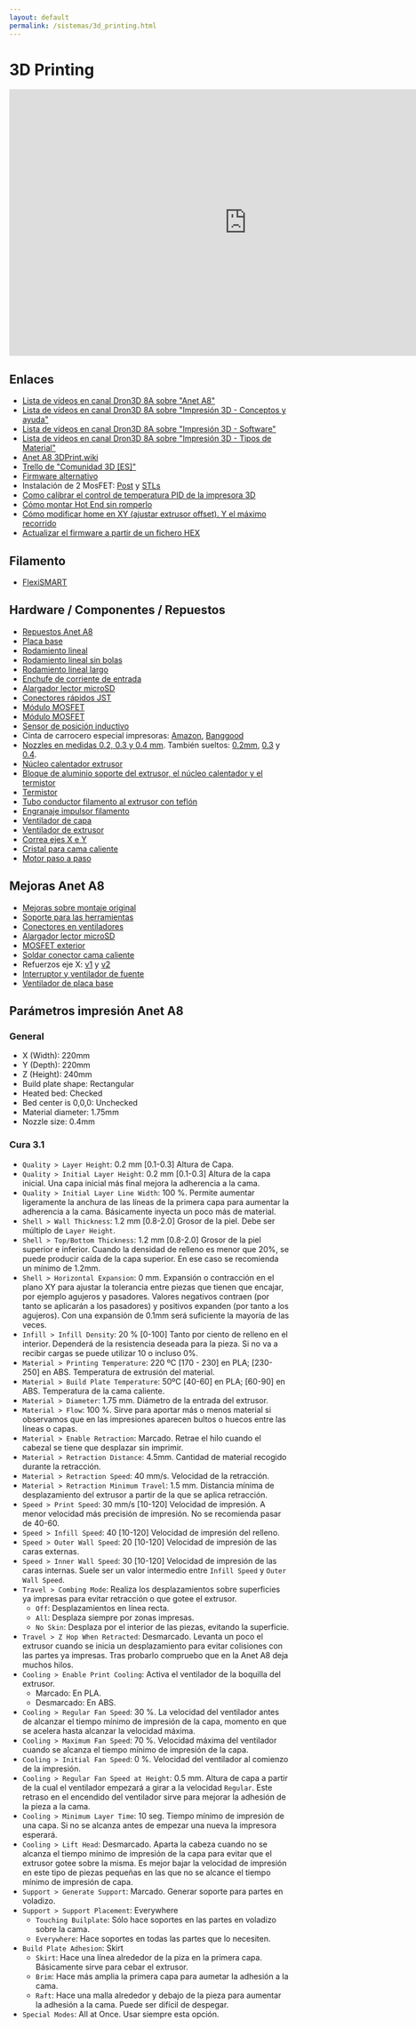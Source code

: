 ```yaml
---
layout: default
permalink: /sistemas/3d_printing.html
---
```


# 3D Printing
<iframe width="854" height="480" src="https://www.youtube.com/embed/LMOrumVvI-s" frameborder="0" allowfullscreen></iframe>

## Enlaces

* [Lista de vídeos en canal Dron3D 8A sobre "Anet A8"](https://www.youtube.com/watch?v=TRGdz0yRO7c&list=PLr9CknKcEHUlm3PTex04n78AiWuMqgWlv)
* [Lista de vídeos en canal Dron3D 8A sobre "Impresión 3D - Conceptos y ayuda"](https://www.youtube.com/watch?v=YhcDe49rHW8&list=PLr9CknKcEHUnk8RUK-SkszBbB5VvvIz_-)
* [Lista de vídeos en canal Dron3D 8A sobre "Impresión 3D - Software"](https://www.youtube.com/watch?v=ZdFok0dGJVA&list=PLr9CknKcEHUk1pihCmI-h94qjx_0DQTkD)
* [Lista de vídeos en canal Dron3D 8A sobre "Impresión 3D - Tipos de Material"](https://www.youtube.com/watch?v=4xHwCWh7yGQ&list=PLr9CknKcEHUlTFZdiqnLILHZzD8tTEEUd)
* [Anet A8 3DPrint.wiki](https://3dprint.wiki/reprap/anet/a8)
* [Trello de "Comunidad 3D [ES]"](https://trello.com/b/X1HL9kIf/03anet-a8)
* [Firmware alternativo](https://linuxgnublog.org/es/lidiando-con-mi-impresora-3d-anet-a8-firmware/)
* Instalación de 2 MosFET: [Post](http://moderntoil.com/?p=850) y [STLs](https://www.thingiverse.com/thing:2086107)
* [Como calibrar el control de temperatura PID de la impresora 3D](https://3dinvasion.com/blog/como-calibrar-el-control-de-temperatura-pid-de-la-impresora-3d/)
* [Cómo montar Hot End sin romperlo](https://trello.com/c/5oH3E8Zq)
* [Cómo modificar home en XY (ajustar extrusor offset). Y el máximo recorrido](https://trello.com/c/UhpHpQVa)
* [Actualizar el firmware a partir de un fichero HEX](https://trello.com/c/dDkEJXeN)

## Filamento

* [FlexiSMART](http://www.fffworld.com/flexismart/)

## Hardware / Componentes / Repuestos

* [Repuestos Anet A8](https://www.mastoner.com/index.php?main_page=advanced_search_result&search_in_description=1&keyword=boquilla-extrusor-0.2+or+boquilla-extrusor-0.3+or+boquilla-extrusor-0.4+or+boquilla-extrusor-0.5+or+rodamiento-604ZZ-anet+or+interruptor-final-carrera-anet+or+termistor-3d-anet+or+ventilador-capa-anet+or+polea-anet+or++rodamiento-LM8UU-anet+or+ventilador-hotend-anet+or+correa-anet+or+hot-end-anet+or+pantalla-botones-anet+or+hotbed-anet+or+SL42STH40-1684A+or+fuente-alimentacion-anet+or+auto-level-anet+or+pantalla-lcd-anet+or+placa-v1.0-anet+or+extrusor-anet-a8+or+05BQFIL027+or+05BQFIL026+or+F000063+or+F000079+or+F000080+or+F000083+or+GARGANTA-MK8-3D+or+teflon-flexible-3d+or+calentador-ceramico-anet+or+engranaje-36-dientes-3d+or+laca-nelly-3d+or+KAPTON-TAPE+or+engranaje-impulsor-anet+or+disipador-anet-3d+or+bloque-calefactor-anet-3d+or+papel-adhesivo-anet+or+papel-adhesivo-anet+or+varilla-m8-220mm+or+varilla-m8-220mm+or+TUERCA-LATON-M8+or+TUERCA-LATON-M8+or+hot-end-anet++or+LCD2004+or+SL42STH40-1684A+or+hot-end-anet++or+fuente-alimentacion-anet+or+LCD12864-anet+or+LCD12864-anet+or+placa-v2.0-anet+or+placa-v2.0-anet+or+FIL-CARBONO+or+ABS-BK+or+ABS-WHITE+or+SILKY-G+or+FIL-WOOD+or+PLA-WHITE&brand=22&model=5573&serie=266)
* [Placa base](https://es.aliexpress.com/item/3D-Printer-Mainboard-for-Anet-A8-and-A6-3D-Printer-Control-Reprap-Mendel-Prusa-3D-Printer/32818467190.html)
* [Rodamiento lineal](https://m.banggood.com/es/LM8UU-8mm-Linear-Ball-Bearing-Bush-Steel-for-CNC-Router-Mill-Machine-p-906777.html)
* [Rodamiento lineal sin bolas](https://www.amazon.es/dp/B06X6LD76G)
* [Rodamiento lineal largo](https://m.banggood.com/es/LM8LUU-8mm-Long-Type-Linear-Motion-Ball-Bearing-Slide-Bushing-CNC-Part-p-994394.html?rmmds=detail-middle-buytogether-auto)
* [Enchufe de corriente de entrada](https://www.amazon.es/dp/B00FFY3Q0C)
* [Alargador lector microSD](https://www.amazon.es/dp/B06XX5GZTG)
* [Conectores rápidos JST](https://www.amazon.es/dp/B06XX5MY4J)
* [Módulo MOSFET](https://www.amazon.es/dp/B071XQZ576)
* [Módulo MOSFET](https://www.amazon.es/dp/B071XHN284)
* [Sensor de posición inductivo](https://www.amazon.es/dp/B01G6P102E)
* Cinta de carrocero especial impresoras: [Amazon](https://www.amazon.es/dp/B071X4216X), [Banggood](https://www.banggood.com/es/50mmx50m-50mm-Wide-3D-Printer-Blue-Tape-Reprap-Bed-Tape-Masking-Tape-For-3D-Printer-Parts-p-1103934.html)
* [Nozzles en medidas 0.2, 0.3 y 0.4 mm](https://www.gearbest.com/3d-printer-parts/pp_540278.html). También sueltos: [0.2mm](https://www.gearbest.com/3d-printer-parts/pp_639460.html), [0.3](https://www.gearbest.com/3d-printer-parts/pp_228289.html) y [0.4](https://www.gearbest.com/3d-printer-parts/pp_639462.html).
* [Núcleo calentador extrusor](https://www.gearbest.com/3d-printer-parts/pp_436482.html)
* [Bloque de aluminio soporte del extrusor, el núcleo calentador y el termistor](https://www.gearbest.com/3d-printer-parts/pp_228302.html)
* [Termistor](https://www.gearbest.com/3d-printer-parts/pp_228653.html)
* [Tubo conductor filamento al extrusor con teflón](https://www.gearbest.com/3d-printer-parts/pp_540280.html?lkid=10838817)
* [Engranaje impulsor filamento](https://www.gearbest.com/3d-printer-parts/pp_226199.html)
* [Ventilador de capa](https://www.gearbest.com/3d-printer-parts/pp_540285.html)
* [Ventilador de extrusor](https://www.gearbest.com/3d-printer-parts/pp_268308.html)
* [Correa ejes X e Y](https://www.gearbest.com/3d-printer-parts/pp_540279.html)
* [Cristal para cama caliente](https://www.amazon.es/dp/B00QM4LUN4)
* [Motor paso a paso](https://www.gearbest.com/3d-printer-parts/pp_540282.html)

## Mejoras Anet A8

* [Mejoras sobre montaje original](https://www.youtube.com/watch?v=gLBd4UJASeE)
* [Soporte para las herramientas](https://www.thingiverse.com/thing:1539675)
* [Conectores en ventiladores](https://www.youtube.com/watch?v=53idlnO-D-0)
* [Alargador lector microSD](https://www.youtube.com/watch?v=UjbZNyR9wSI)
* [MOSFET exterior](https://www.youtube.com/watch?v=r77z5vjibOI)
* [Soldar conector cama caliente](https://www.youtube.com/watch?v=rIALeyU7qAA)
* Refuerzos eje X: [v1](https://www.youtube.com/watch?v=r9TOwpRwL_I) y [v2](https://www.thingiverse.com/thing:2189694)
* [Interruptor y ventilador de fuente](https://www.youtube.com/watch?v=BCvEKxvmbHo)
* [Ventilador de placa base](https://www.youtube.com/watch?v=1sY4XBeMPWU)

## Parámetros impresión Anet A8

### General

* X (Width): 220mm
* Y (Depth): 220mm
* Z (Height): 240mm
* Build plate shape: Rectangular
* Heated bed: Checked
* Bed center is 0,0,0: Unchecked
* Material diameter: 1.75mm
* Nozzle size: 0.4mm

### Cura 3.1

* `Quality > Layer Height`: 0.2 mm [0.1-0.3] Altura de Capa.
* `Quality > Initial Layer Height`: 0.2 mm [0.1-0.3] Altura de la capa inicial. Una capa inicial más final mejora la adherencia a la cama.
* `Quality > Initial Layer Line Width`: 100 %. Permite aumentar ligeramente la anchura de las líneas de la primera capa para aumentar la adherencia a la cama. Básicamente inyecta un poco más de material.
* `Shell > Wall Thickness`: 1.2 mm [0.8-2.0] Grosor de la piel. Debe ser múltiplo de `Layer Height`.
* `Shell > Top/Bottom Thickness`: 1.2 mm [0.8-2.0] Grosor de la piel superior e inferior. Cuando la densidad de relleno es menor que 20%, se puede producir caída de la capa superior. En ese caso se recomienda un mínimo de 1.2mm.
* `Shell > Horizontal Expansion`: 0 mm. Expansión o contracción en el plano XY para ajustar la tolerancia entre piezas que tienen que encajar, por ejemplo agujeros y pasadores. Valores negativos contraen (por tanto se aplicarán a los pasadores) y positivos expanden (por tanto a los agujeros). Con una expansión de 0.1mm será suficiente la mayoría de las veces.
* `Infill > Infill Density`: 20 % [0-100] Tanto por ciento de relleno en el interior. Dependerá de la resistencia deseada para la pieza. Si no va a recibir cargas se puede utilizar 10 o incluso 0%.
* `Material > Printing Temperature`: 220 ºC [170 - 230] en PLA; [230-250] en ABS. Temperatura de extrusión del material.
* `Material > Build Plate Temperature`: 50ºC [40-60] en PLA; [60-90] en ABS. Temperatura de la cama caliente.
* `Material > Diameter`: 1.75 mm. Diámetro de la entrada del extrusor.
* `Material > Flow`: 100 %. Sirve para aportar más o menos material si observamos que en las impresiones aparecen bultos o huecos entre las líneas o capas.
* `Material > Enable Retraction`: Marcado. Retrae el hilo cuando el cabezal se tiene que desplazar sin imprimir.
* `Material > Retraction Distance`: 4.5mm. Cantidad de material recogido durante la retracción.
* `Material > Retraction Speed`: 40 mm/s. Velocidad de la retracción.
* `Material > Retraction Minimum Travel`: 1.5 mm. Distancia mínima de desplazamiento del extrusor a partir de la que se aplica retracción.
* `Speed > Print Speed`: 30 mm/s [10-120] Velocidad de impresión. A menor velocidad más precisión de impresión. No se recomienda pasar de 40-60.
* `Speed > Infill Speed`: 40 [10-120] Velocidad de impresión del relleno.
* `Speed > Outer Wall Speed`: 20 [10-120] Velocidad de impresión de las caras externas.
* `Speed > Inner Wall Speed`: 30 [10-120] Velocidad de impresión de las caras internas. Suele ser un valor intermedio entre `Infill Speed` y `Outer Wall Speed`.
* `Travel > Combing Mode`: Realiza los desplazamientos sobre superficies ya impresas para evitar retracción o que gotee el extrusor.
    * `Off`: Desplazamientos en línea recta.
    * `All`: Desplaza siempre por zonas impresas.
    * `No Skin`: Desplaza por el interior de las piezas, evitando la superficie.
* `Travel > Z Hop When Retracted`: Desmarcado. Levanta un poco el extrusor cuando se inicia un desplazamiento para evitar colisiones con las partes ya impresas. Tras probarlo compruebo que en la Anet A8 deja muchos hilos.
* `Cooling > Enable Print Cooling`: Activa el ventilador de la boquilla del extrusor.
    * Marcado: En PLA.
    * Desmarcado: En ABS.
* `Cooling > Regular Fan Speed`: 30 %. La velocidad del ventilador antes de alcanzar el tiempo mínimo de impresión de la capa, momento en que se acelera hasta alcanzar la velocidad máxima.
* `Cooling > Maximum Fan Speed`: 70 %. Velocidad máxima del ventilador cuando se alcanza el tiempo mínimo de impresión de la capa.
* `Cooling > Initial Fan Speed`: 0 %. Velocidad del ventilador al comienzo de la impresión.
* `Cooling > Regular Fan Speed at Height`: 0.5 mm. Altura de capa a partir de la cual el ventilador empezará a girar a la velocidad `Regular`. Este retraso en el encendido del ventilador sirve para mejorar la adhesión de la pieza a la cama.
* `Cooling > Minimum Layer Time`: 10 seg. Tiempo mínimo de impresión de una capa. Si no se alcanza antes de empezar una nueva la impresora esperará.
* `Cooling > Lift Head`: Desmarcado. Aparta la cabeza cuando no se alcanza el tiempo mínimo de impresión de la capa para evitar que el extrusor gotee sobre la misma. Es mejor bajar la velocidad de impresión en este tipo de piezas pequeñas en las que no se alcance el tiempo mínimo de impresión de capa.
* `Support > Generate Support`: Marcado. Generar soporte para partes en voladizo.
* `Support > Support Placement`: Everywhere
    * `Touching Builplate`: Sólo hace soportes en las partes en voladizo sobre la cama.
    * `Everywhere`: Hace soportes en todas las partes que lo necesiten.
* `Build Plate Adhesion`: Skirt
    * `Skirt`: Hace una línea alrededor de la piza en la primera capa. Básicamente sirve para cebar el extrusor.
    * `Brim`: Hace más amplia la primera capa para aumetar la adhesión a la cama.
    * `Raft`: Hace una malla alrededor y debajo de la pieza para aumentar la adhesión a la cama. Puede ser difícil de despegar.
* `Special Modes`: All at Once. Usar siempre esta opción.
